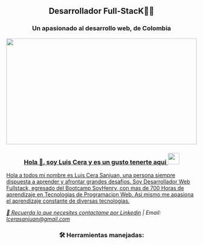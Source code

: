 <h2 align="center">Desarrollador Full-StacK👨‍💻</h2>
<h3  align="center" >Un apasionado al desarrollo web, de Colombia</h3>
<a href="www.linkedin.com/in/luiscerasanjuan">
   <img  align="center" height="280px" width="100%" src="https://somospnt.com/images/blog/cover/principal.jpg"/>
   <h3 align="center">Hola 👋, soy Luis Cera y es un gusto tenerte aqui <img src="./src/wave.gif" width="30px"></h3>
   <p>
   Hola a todos mi nombre es Luis Cera Sanjuan, una persona siempre dispuesta a aprender y afrontar grandes desafios. Soy Desarrollador Web Fullstack, egresado del Bootcamp SoyHenry, con mas de 700 Horas de aprendizaje en Tecnologias de Programacion Web. Asi mismo me apasiona el aprendizaje constante de diversas tecnologias.
   </p>
   
   <em>📣 Recuerda lo que necesites contactame por <a href="https://www.linkedin.com/in/luiscerasanjuan/">Linkedin</a> | Email: lcerasanjuan@gmail.com</em>
   
   <h3 align="center">🛠️ Herramientas manejadas:</h3>

